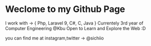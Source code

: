 # Weclome to my Github Page 


I work with -> { Php, Laravel 9, C#, C, Java }
Currentely 3rd year of Computer Engineering @Kbu 
Open to Learn and Explore the Web :D

you can find me at instagram,twitter -> @sichiio

